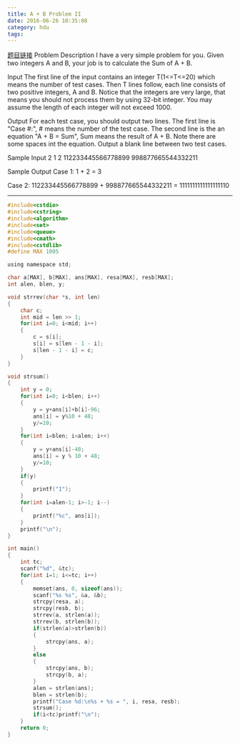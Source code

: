 ```yaml
---
title: A + B Problem II
date: 2016-06-26 10:35:08
category: hdu
tags:
---
```

[题目链接](http://acm.hdu.edu.cn/showproblem.php?pid=1002)
Problem Description
I have a very simple problem for you. Given two integers A and B, your job is to calculate the Sum of A + B.
 

Input
The first line of the input contains an integer T(1<=T<=20) which means the number of test cases. Then T lines follow, each line consists of two positive integers, A and B. Notice that the integers are very large, that means you should not process them by using 32-bit integer. You may assume the length of each integer will not exceed 1000.
 

Output
For each test case, you should output two lines. The first line is "Case #:", # means the number of the test case. The second line is the an equation "A + B = Sum", Sum means the result of A + B. Note there are some spaces int the equation. Output a blank line between two test cases.
 

Sample Input
2
1 2
112233445566778899 998877665544332211
 

Sample Output
Case 1:
1 + 2 = 3

Case 2:
112233445566778899 + 998877665544332211 = 1111111111111111110
<hr/>

```c
#include<cstdio>
#include<cstring>
#include<algorithm>
#include<set>
#include<queue>
#include<cmath>
#include<cstdlib>
#define MAX 1005

using namespace std;

char a[MAX], b[MAX], ans[MAX], resa[MAX], resb[MAX];
int alen, blen, y;

void strrev(char *s, int len)
{
    char c;
    int mid = len >> 1;
    for(int i=0; i<mid; i++)
    {
        c = s[i];
        s[i] = s[len - 1 - i];
        s[len - 1 - i] = c;
    }
}

void strsum()
{
    int y = 0;
    for(int i=0; i<blen; i++)
    {
        y = y+ans[i]+b[i]-96;
        ans[i] = y%10 + 48;
        y/=10;
    }
    for(int i=blen; i<alen; i++)
    {
        y = y+ans[i]-48;
        ans[i] = y % 10 + 48;
        y/=10;
    }
    if(y)
    {
        printf("1");
    }
    for(int i=alen-1; i>-1; i--)
    {
        printf("%c", ans[i]);
    }
    printf("\n");
}

int main()
{
    int tc;
    scanf("%d", &tc);
    for(int i=1; i<=tc; i++)
    {
        memset(ans, 0, sizeof(ans));
        scanf("%s %s", &a, &b);
        strcpy(resa, a);
        strcpy(resb, b);
        strrev(a, strlen(a));
        strrev(b, strlen(b));
        if(strlen(a)>strlen(b))
        {
            strcpy(ans, a);
        }
        else
        {
            strcpy(ans, b);
            strcpy(b, a);
        }
        alen = strlen(ans);
        blen = strlen(b);
        printf("Case %d:\n%s + %s = ", i, resa, resb);
        strsum();
        if(i<tc)printf("\n");
    }
    return 0;
}

```